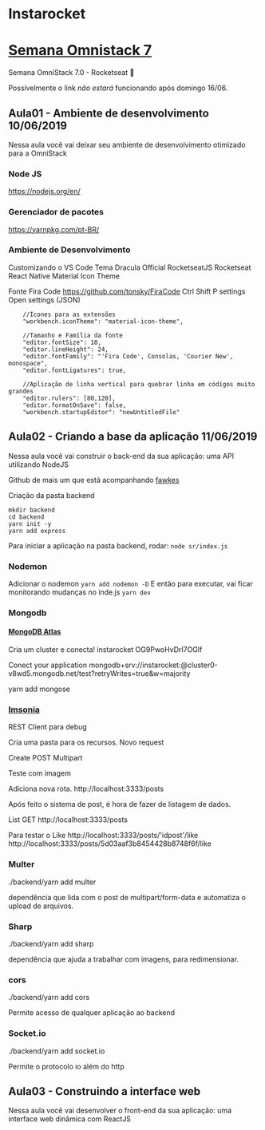 # Instarocket

# [Semana Omnistack 7](https://rocketseat.com.br/week-7/aulas)
Semana OmniStack 7.0 - Rocketseat :rocket:

Possívelmente o link *não estará* funcionando após domingo 16/06.

## Aula01 - Ambiente de desenvolvimento 10/06/2019
Nessa aula você vai deixar seu ambiente de desenvolvimento otimizado para a OmniStack

### Node JS
https://nodejs.org/en/

### Gerenciador de pacotes
https://yarnpkg.com/pt-BR/

### Ambiente de Desenvolvimento

Customizando o VS Code
Tema Dracula Official
RocketseatJS
Rocketseat React Native
Material Icon Theme

Fonte Fira Code
https://github.com/tonsky/FiraCode
Ctrl Shift P
settings 
Open settings (JSON)
```
    //Ícones para as extensões
    "workbench.iconTheme": "material-icon-theme",

    //Tamanho e Família da fonte
    "editor.fontSize": 18,
    "editor.lineHeight": 24,
    "editor.fontFamily": "'Fira Code', Consolas, 'Courier New', monospace",
    "editor.fontLigatures": true,

    //Aplicação de linha vertical para quebrar linha em códígos muito grandes
    "editor.rulers": [80,120],
    "editor.formatOnSave": false,
    "workbench.startupEditor": "newUntitledFile"
```
## Aula02 - Criando a base da aplicação 11/06/2019
Nessa aula você vai construir o back-end da sua aplicação: uma API utilizando NodeJS

Github de mais um que está acompanhando
[fawkes](https://github.com/fawkesguii/insta-omnistack)

Criação da pasta backend
```
mkdir backend
cd backend
yarn init -y
yarn add express
```

Para iniciar a aplicação
na pasta backend, rodar:
```node sr/index.js```

### Nodemon
Adicionar o nodemon
```yarn add nodemon -D```
E então para executar, vai ficar monitorando mudanças no inde.js
```yarn dev```

### Mongodb
#### [MongoDB Atlas](https://cloud.mongodb.com)


Cria um cluster e conecta!
instarocket OG9PwoHvDrI7OGlf

Conect your application
mongodb+srv://instarocket:<password>@cluster0-v8wd5.mongodb.net/test?retryWrites=true&w=majority

yarn add mongose

### [Imsonia](https://insomnia.rest/)
REST Client para debug

Cria uma pasta para os recursos.
Novo request

Create  POST    Multipart

Teste com imagem

Adiciona nova rota.
http://localhost:3333/posts

Após feito o sistema de post, 
é hora de fazer de listagem de dados.

List GET
http://localhost:3333/posts

Para testar o Like
http://localhost:3333/posts/'idpost'/like
http://localhost:3333/posts/5d03aaf3b8454428b8748f6f/like

### Multer
./backend/yarn add multer

dependência que lida com o post de multipart/form-data 
e automatiza o upload de arquivos.

### Sharp
./backend/yarn add sharp

dependência que ajuda a trabalhar com imagens, para redimensionar.

### cors
./backend/yarn add cors

Permite acesso de qualquer aplicação ao backend

### Socket.io
./backend/yarn add socket.io

Permite o protocolo io além do http

## Aula03 - Construindo a interface web
Nessa aula você vai desenvolver o front-end da sua aplicação: uma interface web dinâmica com ReactJS


